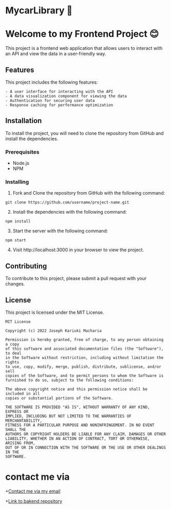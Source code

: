 # MycarLibrary :car:
# Welcome to my Frontend Project :blush:

This project is a frontend web application that allows users to interact with an API and view the data in a user-friendly way.

## Features

This project includes the following features: 

```
- A user interface for interacting with the API
- A data visualization component for viewing the data
- Authentication for securing user data
- Response caching for performance optimization
```
## Installation

To install the project, you will need to clone the repository from GitHub and install the dependencies.

### Prerequisites

- Node.js
- NPM

### Installing

1. Fork and Clone the repository from GitHub with the following command:

`git clone https://github.com/username/project-name.git`

2. Install the dependencies with the following command:

`npm install`

3. Start the server with the following command:

`npm start`

4. Visit http://localhost:3000 in your browser to view the project.




## Contributing

To contribute to this project, please submit a pull request with your changes.

## License

This project is licensed under the MIT License.
```
MIT License

Copyright (c) 2022 Joseph Kariuki Macharia

Permission is hereby granted, free of charge, to any person obtaining a copy
of this software and associated documentation files (the "Software"), to deal
in the Software without restriction, including without limitation the rights
to use, copy, modify, merge, publish, distribute, sublicense, and/or sell
copies of the Software, and to permit persons to whom the Software is
furnished to do so, subject to the following conditions:

The above copyright notice and this permission notice shall be included in all
copies or substantial portions of the Software.

THE SOFTWARE IS PROVIDED "AS IS", WITHOUT WARRANTY OF ANY KIND, EXPRESS OR
IMPLIED, INCLUDING BUT NOT LIMITED TO THE WARRANTIES OF MERCHANTABILITY,
FITNESS FOR A PARTICULAR PURPOSE AND NONINFRINGEMENT. IN NO EVENT SHALL THE
AUTHORS OR COPYRIGHT HOLDERS BE LIABLE FOR ANY CLAIM, DAMAGES OR OTHER
LIABILITY, WHETHER IN AN ACTION OF CONTRACT, TORT OR OTHERWISE, ARISING FROM,
OUT OF OR IN CONNECTION WITH THE SOFTWARE OR THE USE OR OTHER DEALINGS IN THE
SOFTWARE.
```

# contact me via
+[Contact me via my email](sejokarizz@gmail.com)


+[Link to bakend repository](https://github.com/Josekariz/my-car-lib-backend)



